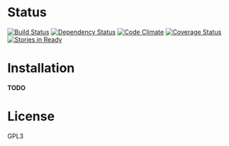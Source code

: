 Status
======

[![Build Status](https://travis-ci.org/matttbe/SIT.png?branch=master)](https://travis-ci.org/matttbe/SIT)
[![Dependency Status](https://gemnasium.com/matttbe/SIT.png)](https://gemnasium.com/matttbe/SIT)
[![Code Climate](https://codeclimate.com/github/matttbe/SIT.png)](https://codeclimate.com/github/matttbe/SIT)
[![Coverage Status](https://coveralls.io/repos/matttbe/SIT/badge.png)](https://coveralls.io/r/matttbe/SIT)
[![Stories in Ready](https://badge.waffle.io/matttbe/SIT.png?label=ready)](http://waffle.io/matttbe/SIT)

Installation
============

**TODO**

License
=======

GPL3
